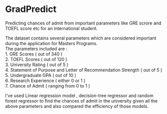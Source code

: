 # GradPredict
Predicting chances of admit from important parameters like GRE scrore and TOEFL score etc for an international student.

The dataset contains several parameters which are considered important during the application for Masters Programs.<br/>The parameters included are : <br/>1. GRE Scores ( out of 340 ) <br/>2. TOEFL Scores ( out of 120 ) <br/>3. University Rating ( out of 5 )<br/> 4. Statement of Purpose and Letter of Recommendation Strength ( out of 5 )<br/> 5. Undergraduate GPA ( out of 10 )<br/> 6. Research Experience ( either 0 or 1 )<br/> 7. Chance of Admit ( ranging from 0 to 1 )<br/>

I've used Linear regression model , decision-tree regressor and random forest regressor to find the chances of admit in the university given all the above parameters and also compared the efficiency of those models.  

